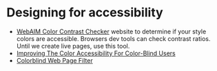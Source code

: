 # Designing for accessibility

- [WebAIM Color Contrast Checker](https://webaim.org/resources/contrastchecker/) website to determine if your style colors are accessible. Browsers dev tools can check contrast ratios. Until we create live pages, use this tool.
- [Improving The Color Accessibility For Color-Blind Users](https://www.smashingmagazine.com/2016/06/improving-color-accessibility-for-color-blind-users/)
- [Colorblind Web Page Filter](https://www.toptal.com/designers/colorfilter)
